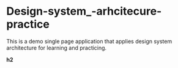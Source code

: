 # Design-system_-arhcitecure-practice
This is a demo single page application that applies design system architecture for learning and practicing. 

**h2**
